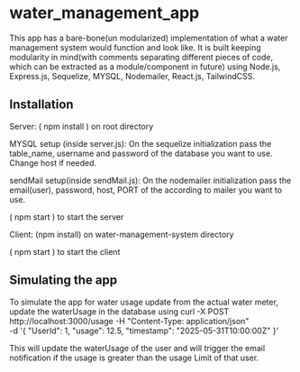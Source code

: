 # water_management_app
This app has a bare-bone(un modularized) implementation of what a water management system would function and look like. It is built keeping modularity in mind(with comments separating different pieces of code, which can be extracted as a module/component in future) using Node.js, Express.js, Sequelize, MYSQL, Nodemailer, React.js, TailwindCSS.

## Installation

Server:
( npm install ) on root directory

MYSQL setup (inside server.js): 
On the sequelize initialization pass the table_name, username and password of the database you want to use. Change host if needed.

sendMail setup(inside sendMail.js):
On the nodemailer initialization pass the email(user), password, host, PORT of the according to mailer you want to use.

( npm start ) to start the server

Client:
(npm install) on water-management-system directory

( npm start ) to start the client

## Simulating the app

To simulate the app for water usage update from the actual water meter, update the waterUsage in the database using
curl -X POST http://localhost:3000/usage -H "Content-Type: application/json" \
-d '{
    "UserId": 1,
    "usage": 12.5,
    "timestamp": "2025-05-31T10:00:00Z"
  }'

This will update the waterUsage of the user and will trigger the email notification if the usage is greater than the usage Limit of that user.
